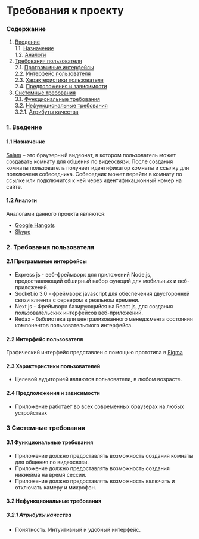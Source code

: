 # Требования к проекту
### Содержание
1. [Введение](#1) <br>
  1.1. [Назначение](#1.1) <br>
  1.2. [Аналоги](#1.2) <br>
2. [Требования пользователя](#2) <br>
  2.1. [Программные интерфейсы](#2.1) <br>
  2.2. [Интерфейс пользователя](#2.2) <br>
  2.3. [Характеристики пользователя](#2.3) <br>
  2.4. [Предположения и зависимости](#2.4) <br>
3. [Системные требования](#3.) <br>
  3.1. [Функциональные требования](#3.1) <br>
  3.2. [Нефункциональные требования](#3.2) <br>
     3.2.1. [Атрибуты качества](#3.2.1) <br>
### 1. Введение <a name="1"></a>
#### 1.1 Назначение <a name="1.1"></a> 
[Salam](https://github.com/kariandreyka/Salam) – это браузерный видеочат, в котором пользователь может создавать комнату для общения по видеосвязи. После создания комнаты пользователь получает идентификатор комнаты и ссылку для полключеня собеседника. Собеседник может перейти в комнату по ссылке или подключится к ней через идентификационный номер на сайте.

#### 1.2 Аналоги <a name="1.2"></a>
Аналогами данного проекта являются:
* [Google Hangots](https://hangouts.google.com/)
* [Skype](https://www.skype.com/)
### 2. Требования пользователя <a name="2"></a>
#### 2.1 Программные интерфейсы <a name="2.1"></a>
* Express js - веб-фреймворк для приложений Node.js, предоставляющий обширный набор функций для мобильных и веб-приложений.
* Socket.io 3.0 - фреймворк javascript для обеспечения двусторонней связи клиента с сервером в реальном времени.
* Next js - Фреймворк базирующийся на React js, для создания пользовательских интерфейсов веб-приложений.
* Redax - библиотека для централизованного менеджмента состояния компонентов пользовательского интерфейса.
#### 2.2 Интерфейс пользователя <a name="2.2"></a>
Графический интерфейс представлен с помощью прототипа в [Figma](https://www.figma.com/file/m7LCbb4zVnehzLEf9H2uLK/Salam?node-id=0%3A1)
#### 2.3 Характеристики пользователей <a name="2.3"></a>
* Целевой аудиторией являются пользователи, в любом возрасте.
#### 2.4 Предположения и зависимости <a name="2.4"></a>
* Приложение работает во всех современных браузерах на любых устройствах
### 3 Системные требования <a name="3"></a>
#### 3.1 Функциональные требования <a name="3.1"></a>
* Приложение должно предоставлять возможность создания комнаты для общения по видеосвязи.
* Приложение должно предоставлять возможность создания никнейма на время сессии.
* Приложение должно предоставлять возможность включать и отключать камеру и микрофон.
#### 3.2 Нефункциональные требования <a name="3.2"></a>
##### 3.2.1 Атрибуты качества <a name="3.2.2"></a>
* Понятность. Интуитивный и удобный интерфейс.

